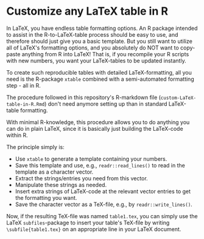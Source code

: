 # Customize any LaTeX table in R
In LaTeX, you have endless table formatting options.
An R package intended to assist in the R-to-LaTeX-table process should be easy to use, and therefore should just give you a basic template.
But you still want to utilize all of LaTeX's formatting options, and you absolutely do NOT want to copy-paste anything from R into LaTeX!
That is, if you recompile your R scripts with new numbers, you want your LaTeX-tables to be updated instantly.

To create such reproducible tables with detailed LaTeX-formatting, all you need is the R-package `xtable` combined with a semi-automated formatting step - all in R.

The procedure followed in this repository's R-markdown file (`custom-LaTeX-table-in-R.Rmd`) don't need anymore setting up than in standard LaTeX-table formatting.

With minimal R-knowledge, this procedure allows you to do anything you can do in plain LaTeX, since it is basically just building the LaTeX-code within R.

The principle simply is:
- Use `xtable` to generate a template containing your numbers.
- Save this template and use, e.g., `readr::read_lines()` to read in the template as a character vector.
- Extract the strings/entries you need from this vector.
- Manipulate these strings as needed.
- Insert extra strings of LaTeX-code at the relevant vector entries to get the formatting you want.
- Save the character vector as a TeX-file, e.g., by `readr::write_lines()`.

Now, if the resulting TeX-file was named `table1.tex`, you can simply use the LaTeX `subfiles`-package to insert your table's TeX-file by writing `\subfile{table1.tex}` on an appropriate line in your LaTeX document.
